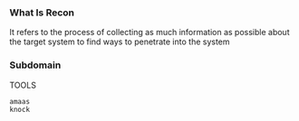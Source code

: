### What Is Recon

 It refers to the process of collecting as much information as possible about the target system to find ways to penetrate into the system

### Subdomain 

   TOOLS
   
    amaas
    knock
   
